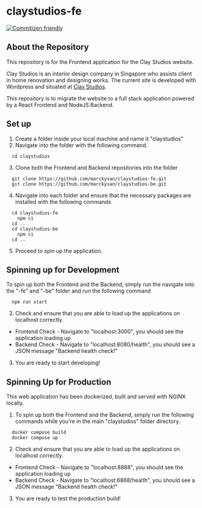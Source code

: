 # claystudios-fe
[![Commitizen friendly](https://img.shields.io/badge/commitizen-friendly-brightgreen.svg)](http://commitizen.github.io/cz-cli/)

## About the Repository
This repository is for the Frontend application for the Clay Studios website.

Clay Studios is an interior design company in Singapore who assists client in home renovation and designing works. The current site is developed with Wordpress and situated at [Clay Studios](https://claystudios.com.sg/). 

This repository is to migrate the website to a full stack application powered by a React Frontend and NodeJS Backend.

## Set up
1. Create a folder inside your local machine and name it "claystudios"
2. Navigate into the folder with the following command.
  ```
    cd claystudios
  ```
3. Clone both the Frontend and Backend repositories into the folder 
  ```
    git clone https://github.com/marckysan/claystudios-fe.git
    git clone https://github.com/marckysan/claystudios-be.git
  ``` 
4. Navigate into each folder and ensure that the necessary packages are installed with the following commands
  ``` 
    cd claystudios-fe 
      npm ci
    cd ..
    cd claystudios-be
      npm ci
    cd ..
  ```
5. Proceed to spin up the application.
## Spinning up for Development
To spin up both the Frontend and the Backend, simply run the navigate into the "-fe" and "-be" folder and run the following command
```
  npm run start
```
2. Check and ensure that you are able to load up the applications on localhost correctly.
- Frontend Check - Navigate to "localhost:3000", you should see the application loading up
- Backend Check - Navigate to "localhost:8080/health", you should see a JSON message "Backend health check!"
3. You are ready to start developing!


## Spinning Up for Production
This web application has been dockerized, built and served with NGINX locally. 

1. To spin up both the Frontend and the Backend, simply run the following commands while you're in the main "claystudios" folder directory. 
```
  docker compose build 
  docker compose up
```
2. Check and ensure that you are able to load up the applications on localhost correctly.
- Frontend Check - Navigate to "localhost:8888", you should see the application loading up
- Backend Check - Navigate to "localhost:6868/health", you should see a JSON message "Backend health check!"
3. You are ready to test the production build!

